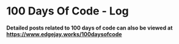 # 100 Days Of Code - Log

**Detailed posts related to 100 days of code can also be viewed at https://www.edgejay.works/100daysofcode**
